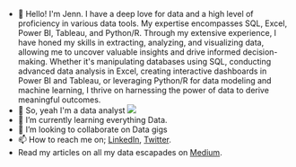 - 👋 
Hello! I'm Jenn.
I have a deep love for data and a high level of proficiency in various data tools. My expertise encompasses SQL, Excel, Power BI, Tableau, and Python/R. Through my extensive experience, I have honed my skills in extracting, analyzing, and visualizing data, allowing me to uncover valuable insights and drive informed decision-making. Whether it's manipulating databases using SQL, conducting advanced data analysis in Excel, creating interactive dashboards in Power BI and Tableau, or leveraging Python/R for data modeling and machine learning, I thrive on harnessing the power of data to derive meaningful outcomes.
- 👀   So, yeah I'm a data analyst
  ![](https://www.google.com/url?sa=i&url=https%3A%2F%2Fgiphy.com%2Fexplore%2Fdatanerd&psig=AOvVaw1AwlNGMRUL-HmJmMBQ6_LJ&ust=1687347083160000&source=images&cd=vfe&ved=0CBEQjRxqFwoTCOjv8O7f0f8CFQAAAAAdAAAAABAE)
- 🌱 I’m currently learning everything Data.
- 💞️ I’m looking to collaborate on Data gigs
- 📫 How to reach me on; [LinkedIn](https://www.linkedin.com/in/jennifer-okeke-20a677187/), [Twitter](https://twitter.com/jenni__eee).
- Read my articles on all my data escapades on [Medium](https://medium.com/@okekejennifer03).

<!---
Jennie4Data/Jennie4Data is a ✨ special ✨ repository because its `README.md` (this file) appears on your GitHub profile.
You can click the Preview link to take a look at your changes.
--->
